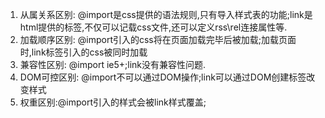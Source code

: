 1. 从属关系区别: @import是css提供的语法规则,只有导入样式表的功能;link是html提供的标签,不仅可以记载css文件,还可以定义rss\rel连接属性等.
2. 加载顺序区别: @import引入的css将在页面加载完毕后被加载;加载页面时,link标签引入的css被同时加载
3. 兼容性区别: @import ie5+;link没有兼容性问题.
4. DOM可控区别: @import不可以通过DOM操作;link可以通过DOM创建标签改变样式
5. 权重区别:@import引入的样式会被link样式覆盖;